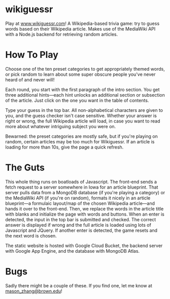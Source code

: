 # wikiguessr
Play at www.wikiguessr.com!
A Wikipedia-based trivia game: try to guess words based on their Wikipedia article. Makes use of the MediaWiki API with a Node.js backend for retrieving random articles.

# How To Play
Choose one of the ten preset categories to get appropriately themed words, or pick random to learn about some super obscure people you've never heard of and never will!

Each round, you start with the first paragraph of the intro section. You get three additional hints—each hint unlocks an additional section or subsection of the article. Just click on the one you want in the table of contents.

Type your guess in the top bar. All non-alphabetical characters are given to you, and the guess checker isn't case sensitive. Whether your answer is right or wrong, the full Wikipedia article will load, in case you want to read more about whatever intriguing subject you were on. 

Bewarned: the preset categories are mostly safe, but if you're playing on random, certain articles may be too much for Wikiguessr. If an article is loading for more than 10s, give the page a quick refresh. 

# The Guts

This whole thing runs on boatloads of Javascript. The front-end sends a fetch request to a server somewhere in Iowa for an article blueprint. That server pulls data from a MongoDB database (if you're playing a category) or the MediaWiki API (if you're on random), formats it nicely in an article blueprint—a formulaic layout/map of the chosen Wikipedia article—and hands it over to the front-end. Then, we replace the words in the article title with blanks and initialize the page with words and buttons. When an enter is detected, the input in the top bar is submitted and checked. The correct answer is displayed if wrong and the full article is loaded using lots of Javascript and JQuery. If another enter is detected, the game resets and the next word is chosen.

The static website is hosted with Google Cloud Bucket, the backend server with Google App Engine, and the database with MongoDB Atlas.

# Bugs

Sadly there might be a couple of these. If you find one, let me know at mason_zhang@brown.edu!
